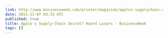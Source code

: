 ```yaml
---
link: http://www.businessweek.com/printer/magazine/apples-supplychain-secret-hoard-lasers-11032011.html
date: 2011-11-07 03:33 UTC
published: true
title: Apple's Supply-Chain Secret? Hoard Lasers - BusinessWeek
tags: []
---
```



